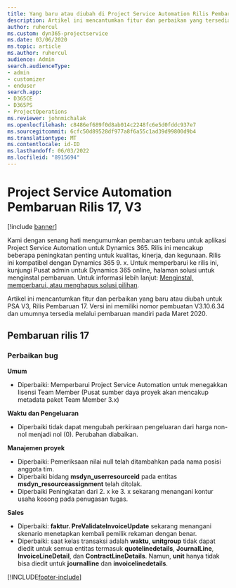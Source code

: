 ```yaml
---
title: Yang baru atau diubah di Project Service Automation Rilis Pembaruan 17, V3
description: Artikel ini mencantumkan fitur dan perbaikan yang tersedia di Project Service Automation Update Release 17, V3.
author: ruhercul
ms.custom: dyn365-projectservice
ms.date: 03/06/2020
ms.topic: article
ms.author: ruhercul
audience: Admin
search.audienceType:
- admin
- customizer
- enduser
search.app:
- D365CE
- D365PS
- ProjectOperations
ms.reviewer: johnmichalak
ms.openlocfilehash: c8486ef689f0d8ab014c2248fc6e5d0fddc937e7
ms.sourcegitcommit: 6cfc50d89528df977a8f6a55c1ad39d99800d9b4
ms.translationtype: MT
ms.contentlocale: id-ID
ms.lasthandoff: 06/03/2022
ms.locfileid: "8915694"
---
```

# <a name="project-service-automation-update-release-17-v3"></a>Project Service Automation Pembaruan Rilis 17, V3

[!include [banner](../includes/psa-now-project-operations.md)]

Kami dengan senang hati mengumumkan pembaruan terbaru untuk aplikasi Project Service Automation untuk Dynamics 365. Rilis ini mencakup beberapa peningkatan penting untuk kualitas, kinerja, dan kegunaan.  Rilis ini kompatibel dengan Dynamics 365 9. x. Untuk memperbarui ke rilis ini, kunjungi Pusat admin untuk Dynamics 365 online, halaman solusi untuk menginstal pembaruan. Untuk informasi lebih lanjut: [Menginstal, memperbarui, atau menghapus solusi pilihan](/power-platform/admin/install-remove-preferred-solution).

Artikel ini mencantumkan fitur dan perbaikan yang baru atau diubah untuk PSA V3, Rilis Pembaruan 17. Versi ini memiliki nomor pembuatan V3.10.6.34 dan umumnya tersedia melalui pembaruan mandiri pada Maret 2020.


## <a name="update-release-17"></a>Pembaruan rilis 17

### <a name="bug-fixes"></a>Perbaikan bug

**Umum**

- Diperbaiki: Memperbarui Project Service Automation untuk menegakkan lisensi Team Member (Pusat sumber daya proyek akan mencakup metadata paket Team Member 3.x)
 
**Waktu dan Pengeluaran**

- Diperbaiki tidak dapat mengubah perkiraan pengeluaran dari harga non-nol menjadi nol (0). Perubahan diabaikan.

**Manajemen proyek**

- Diperbaiki: Pemeriksaan nilai null telah ditambahkan pada nama posisi anggota tim.
- Diperbaiki bidang **msdyn_userresourceid** pada entitas **msdyn_resourceassignment** telah ditolak.
- Diperbaiki Peningkatan dari 2. x ke 3. x sekarang menangani kontur usaha kosong pada penugasan tugas.

**Sales**

- Diperbaiki: **faktur. PreValidateInvoiceUpdate** sekarang menangani skenario menetapkan kembali pemilik rekaman dengan benar.
- Diperbaiki: saat kelas transaksi adalah **waktu**, **unitgroup** tidak dapat diedit untuk semua entitas termasuk **quotelinedetails**, **JournalLine**, **InvoiceLineDetail**, dan **ContractLineDetails**. Namun, **unit** hanya tidak bisa diedit untuk **journalline** dan **invoicelinedetails**.




[!INCLUDE[footer-include](../includes/footer-banner.md)]
